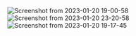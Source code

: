 
![Screenshot from 2023-01-20 19-00-58](https://user-images.githubusercontent.com/91268003/213796115-c865ce25-8159-4270-8820-c0abd8971386.png)
![Screenshot from 2023-01-20 23-20-58](https://user-images.githubusercontent.com/91268003/213798568-16ae966a-d013-4987-b573-2e7a43731a99.png)
![Screenshot from 2023-01-20 19-17-45](https://user-images.githubusercontent.com/91268003/213796141-86cf199b-fb2f-4f80-9ab3-edc3d3bec99b.png)
